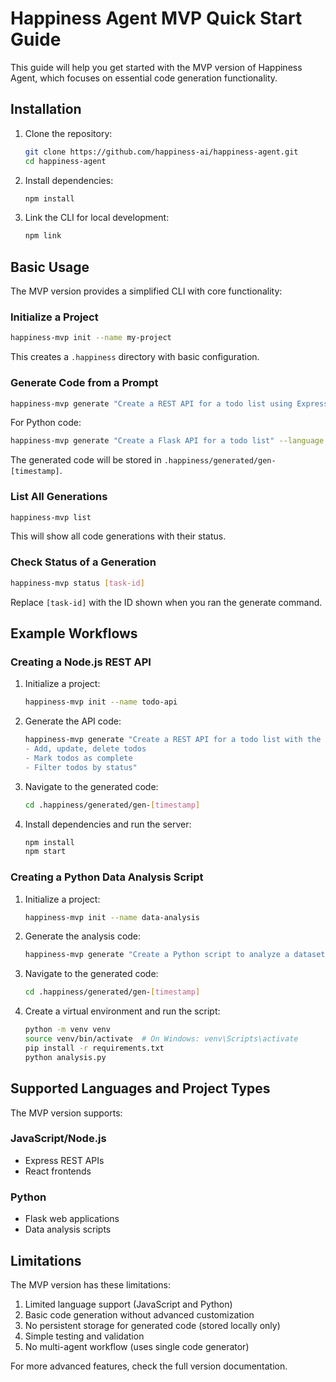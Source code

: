 # Happiness Agent MVP Quick Start Guide

This guide will help you get started with the MVP version of Happiness Agent, which focuses on essential code generation functionality.

## Installation

1. Clone the repository:
   ```bash
   git clone https://github.com/happiness-ai/happiness-agent.git
   cd happiness-agent
   ```

2. Install dependencies:
   ```bash
   npm install
   ```

3. Link the CLI for local development:
   ```bash
   npm link
   ```

## Basic Usage

The MVP version provides a simplified CLI with core functionality:

### Initialize a Project

```bash
happiness-mvp init --name my-project
```

This creates a `.happiness` directory with basic configuration.

### Generate Code from a Prompt

```bash
happiness-mvp generate "Create a REST API for a todo list using Express"
```

For Python code:
```bash
happiness-mvp generate "Create a Flask API for a todo list" --language python
```

The generated code will be stored in `.happiness/generated/gen-[timestamp]`.

### List All Generations

```bash
happiness-mvp list
```

This will show all code generations with their status.

### Check Status of a Generation

```bash
happiness-mvp status [task-id]
```

Replace `[task-id]` with the ID shown when you ran the generate command.

## Example Workflows

### Creating a Node.js REST API

1. Initialize a project:
   ```bash
   happiness-mvp init --name todo-api
   ```

2. Generate the API code:
   ```bash
   happiness-mvp generate "Create a REST API for a todo list with the following features:
   - Add, update, delete todos
   - Mark todos as complete
   - Filter todos by status"
   ```

3. Navigate to the generated code:
   ```bash
   cd .happiness/generated/gen-[timestamp]
   ```

4. Install dependencies and run the server:
   ```bash
   npm install
   npm start
   ```

### Creating a Python Data Analysis Script

1. Initialize a project:
   ```bash
   happiness-mvp init --name data-analysis
   ```

2. Generate the analysis code:
   ```bash
   happiness-mvp generate "Create a Python script to analyze a dataset of housing prices, showing correlations between price and square footage" --language python
   ```

3. Navigate to the generated code:
   ```bash
   cd .happiness/generated/gen-[timestamp]
   ```

4. Create a virtual environment and run the script:
   ```bash
   python -m venv venv
   source venv/bin/activate  # On Windows: venv\Scripts\activate
   pip install -r requirements.txt
   python analysis.py
   ```

## Supported Languages and Project Types

The MVP version supports:

### JavaScript/Node.js
- Express REST APIs
- React frontends

### Python
- Flask web applications
- Data analysis scripts

## Limitations

The MVP version has these limitations:

1. Limited language support (JavaScript and Python)
2. Basic code generation without advanced customization
3. No persistent storage for generated code (stored locally only)
4. Simple testing and validation
5. No multi-agent workflow (uses single code generator)

For more advanced features, check the full version documentation. 